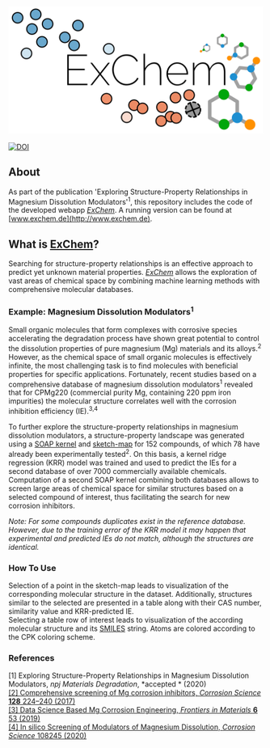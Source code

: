 ![Cover](assets/cover.png)  

[![DOI](https://zenodo.org/badge/286691281.svg)](https://zenodo.org/badge/latestdoi/286691281)


## About
As part of the publication 'Exploring Structure-Property Relationships in Magnesium Dissolution Modulators'<sup>1</sup>, this repository includes the code of the developed webapp [*ExChem*](http://www.exchem.de). A running version can be found at [www.exchem.de](http://www.exchem.de).

## What is [ExChem](http://www.exchem.de)?
 
Searching for structure-property relationships is an effective approach to predict yet unknown material properties.
[*ExChem*](http://www.exchem.de) allows the exploration of vast areas of chemical space by combining machine learning methods with comprehensive molecular
databases.

### Example: Magnesium Dissolution Modulators<sup>1</sup>

Small organic molecules that form complexes with corrosive species accelerating the degradation process have shown great 
potential to control the dissolution properties of pure magnesium (Mg) materials and its alloys.<sup>2</sup>
However, as the chemical space of small organic molecules is effectively infinite, the most challenging task is to find molecules 
with beneficial properties for specific applications.
Fortunately, recent studies based on a comprehensive database of magnesium dissolution modulators<sup>1</sup> 
revealed that for CPMg220 (commercial purity Mg, containing 220 ppm iron impurities) the molecular structure 
correlates well with the corrosion inhibition efficiency (IE).<sup>3,4</sup>

To further explore the structure-property relationships in magnesium dissolution modulators, a structure-property landscape was generated
using a [SOAP kernel](https://www.ncbi.nlm.nih.gov/pmc/articles/PMC5729016/) and [sketch-map](https://sketchmap.org/) for 152 compounds, 
of which 78 have already been experimentally tested<sup>2</sup>. On this basis, a kernel ridge regression (KRR) model was trained and used to
predict the IEs for a second database of over 7000 commercially available chemicals. Computation of a second SOAP kernel combining both databases
allows to screen large areas of chemical space for similar structures based on a selected compound of interest, thus facilitating
the search for new corrosion inhibitors.

*Note: For some compounds duplicates exist in the reference database. However, due to the training error of the KRR model
it may happen that experimental and predicted IEs do not match, although the structures are identical.*

### How To Use

Selection of a point in the sketch-map leads to visualization of the corresponding molecular structure in the dataset. 
Additionally, structures similar to the selected are presented in a table 
along with their CAS number, similarity value and KRR-predicted IE.  
Selecting a table row of interest leads to visualization 
of the according molecular structure and its [SMILES](https://en.wikipedia.org/wiki/Simplified_molecular-input_line-entry_system) string.
Atoms are colored according to the CPK coloring scheme.


### References

\[1\] Exploring Structure-Property Relationships in Magnesium Dissolution Modulators, *npj Materials Degradation*, *accepted * (2020)  
[[2] Comprehensive screening of Mg corrosion inhibitors, *Corrosion Science* **128** 224–240 (2017)](https://www.sciencedirect.com/science/article/abs/pii/S0010938X17303931)  
[[3] Data Science Based Mg Corrosion Engineering, *Frontiers in Materials* **6** 53 (2019)](https://doi.org/10.3389/fmats.2019.00053)   
[[4] In silico Screening of Modulators of Magnesium Dissolution, *Corrosion Science* 108245 (2020)](https://doi.org/10.1016/j.corsci.2019.108245)  

